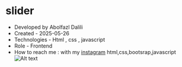# slider
- Developed by Abolfazl Dalili
- Created - 2025-05-26
- Technologies  - Html , css , javascript
- Role - Frontend
- How to reach me : with my [instagram](https://www.instagram.com/abolfazl_dalili2023)
html,css,bootsrap,javascript
![Alt text](https://github.com/user-attachments/Images/slider.png)

